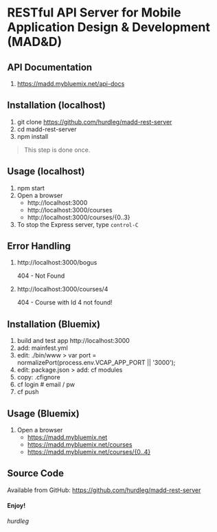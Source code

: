 # RESTful API Server for Mobile Application Design & Development (MAD&D)

## API Documentation
1. https://madd.mybluemix.net/api-docs

## Installation (localhost)
1. git clone https://github.com/hurdleg/madd-rest-server
2. cd madd-rest-server
3. npm install

> This step is done once.

## Usage (localhost)
1. npm start
2. Open a browser
   * http://localhost:3000
   * http://localhost:3000/courses
   * http://localhost:3000/courses/{0..3}
3. To stop the Express server, type `control-C`

## Error Handling
1. http://localhost:3000/bogus

   404 - Not Found

2. http://localhost:3000/courses/4

   404 - Course with Id 4 not found!

## Installation (Bluemix)
1. build and test app http://localhost:3000
2. add: mainfest.yml
3. edit: ./bin/www > var port = normalizePort(process.env.VCAP_APP_PORT || '3000');
4. edit: package.json > add: cf modules
5. copy: .cfignore
6. cf login # email / pw
7. cf push

## Usage (Bluemix)
1. Open a browser
   * https://madd.mybluemix.net
   * https://madd.mybluemix.net/courses
   * https://madd.mybluemix.net/courses/{0..4}

## Source Code
Available from GitHub:
https://github.com/hurdleg/madd-rest-server

#### Enjoy!      
*hurdleg*
